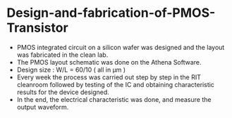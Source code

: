 # Design-and-fabrication-of-PMOS-Transistor

- PMOS integrated circuit on a silicon wafer was designed and the layout was fabricated in the clean lab.
- The PMOS layout schematic was done on the Athena Software.
- Design size : W/L = 60/10 ( all in µm )
- Every week the process was carried out step by step in the RIT cleanroom followed by testing of the IC and obtaining characteristic results for the device designed.
- In the end, the electrical characteristic was done, and measure the output waveform. 
